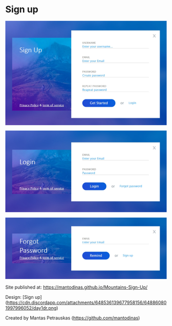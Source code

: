 # Sign up

![screenshot1](./img/web-screenshot1.jpg)

![screenshot1](./img/web-screenshot2.jpg)

![screenshot1](./img/web-screenshot3.jpg)

Site published at: https://mantodinas.github.io/Mountains-Sign-Up/

Design: [Sign up] (https://cdn.discordapp.com/attachments/648536139677958156/648860801997996052/day1dr.png)


Created by Mantas Petrauskas (https://github.com/mantodinas)